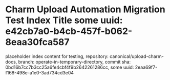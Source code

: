 # Charm Upload Automation Migration Test Index Title some uuid: e42cb7a0-b4cb-457f-b062-8eaa30fca587
 placeholder index content for testing,  repository: canonical/upload-charm-docs,  branch: operate-in-temporary-directory,  commit sha: 0bd16b7cc7b3cc25a6fe4cbf4f9b2642261286cc,  some uuid: 2eaa69f7-f168-498e-a1e0-3ad734cd3e04
